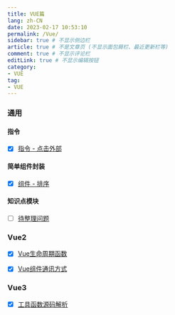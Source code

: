 ```yaml
---
title: VUE篇
lang: zh-CN
date: 2023-02-17 10:53:10
permalink: /Vue/
sidebar: true # 不显示侧边栏
article: true # 不是文章页 (不显示面包屑栏、最近更新栏等)
comment: true # 不显示评论栏
editLink: true # 不显示编辑按钮
category:
- VUE
tag:
- VUE
---
```


### 通用
#### 指令
- [x] [指令 - 点击外部](/Vue/Directive/ClickOutside/)

 
#### 简单组件封装
- [x] [组件 - 排序](/Vue/Component/Sort/)

#### 知识点模块
- [ ] [待整理问题](/Vue/Question/)

### Vue2
- [x] [Vue生命周期函数](/Vue2/LifeCycle/)
- [x] [Vue组件通讯方式](/Vue2/Communicate/)



### Vue3
- [x] [工具函数源码解析](/Vue3/ToolFunction/)




[//]: # (- [x] a[^1])
[//]: # ([^1]: ccc)